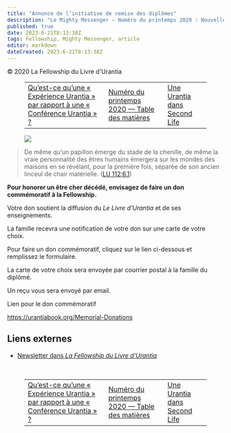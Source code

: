 ```yaml
---
title: "Annonce de l’initiative de remise des diplômes"
description: "Le Mighty Messenger — Numéro du printemps 2020 : Nouvelles et opinions pour les lecteurs du Livre d'Urantia"
published: true
date: 2023-6-21T8:13:38Z
tags: Fellowship, Mighty Messenger, article
editor: markdown
dateCreated: 2023-6-21T8:13:38Z
---
```


<p class="v-card v-sheet theme--light grey lighten-3 px-2">© 2020 La Fellowship du Livre d'Urantia</p>
<figure class="table chapter-navigator">
  <table>
    <tbody>
      <tr>
        <td>
        <a href="/fr/article/What_Urantia_Experience_vs_Urantia_Conference">
          <span class="mdi mdi-arrow-left-drop-circle"></span><span class="pl-2">Qu’est-ce qu’une « Expérience Urantia » par rapport à une « Conférence Urantia » ?</span>
        </a>
        </td>
        <td>
        <a href="/fr/index/articles_mighty_messenger#numéro-du-printemps-2020">
          <span class="mdi mdi-book-open-variant"></span><span class="pl-2">Numéro du printemps 2020 — Table des matières</span>
        </a>
        </td>
        <td>
        <a href="/fr/article/Yman_Juran/A_Urantia_in_Second_Life">
          <span class="pr-2">Une Urantia dans Second Life</span><span class="mdi mdi-arrow-right-drop-circle"></span>
        </a>
        </td>
      </tr>
    </tbody>
  </table>
</figure>



<figure id="Figure_1" class="image urantiapedia">
<img src="/image/article/The_Mighty_Messenger/2020_Spring/004.jpg">
</figure>

> De même qu’un papillon émerge du stade de la chenille, de même la vraie personnalité des êtres humains émergera sur les mondes des maisons en se révélant, pour la première fois, séparée de son ancien linceul de chair matérielle. ([LU 112:6.1](/fr/The_Urantia_Book/112#p6_1))

**Pour honorer un être cher décédé, envisagez de faire un don commémoratif à la Fellowship.**

Votre don soutient la diffusion du _Le Livre d'Urantia_ et de ses enseignements.

La famille recevra une notification de votre don sur une carte de votre choix.

Pour faire un don commémoratif, cliquez sur le lien ci-dessous et remplissez le formulaire.

La carte de votre choix sera envoyée par courrier postal à la famille du diplômé.

Un reçu vous sera envoyé par email.

Lien pour le don commémoratif

https://urantiabook.org/Memorial-Donations 

## Liens externes

* [Newsletter dans _La Fellowship du Livre d'Urantia_](https://assetrepository.urantiabook.org/AssetRepository/Communications/Mighty-Messenger/WEB-VERSION-MMApril20.pdf)

<br>



<figure class="table chapter-navigator">
  <table>
    <tbody>
      <tr>
        <td>
        <a href="/fr/article/What_Urantia_Experience_vs_Urantia_Conference">
          <span class="mdi mdi-arrow-left-drop-circle"></span><span class="pl-2">Qu’est-ce qu’une « Expérience Urantia » par rapport à une « Conférence Urantia » ?</span>
        </a>
        </td>
        <td>
        <a href="/fr/index/articles_mighty_messenger#numéro-du-printemps-2020">
          <span class="mdi mdi-book-open-variant"></span><span class="pl-2">Numéro du printemps 2020 — Table des matières</span>
        </a>
        </td>
        <td>
        <a href="/fr/article/Yman_Juran/A_Urantia_in_Second_Life">
          <span class="pr-2">Une Urantia dans Second Life</span><span class="mdi mdi-arrow-right-drop-circle"></span>
        </a>
        </td>
      </tr>
    </tbody>
  </table>
</figure>
